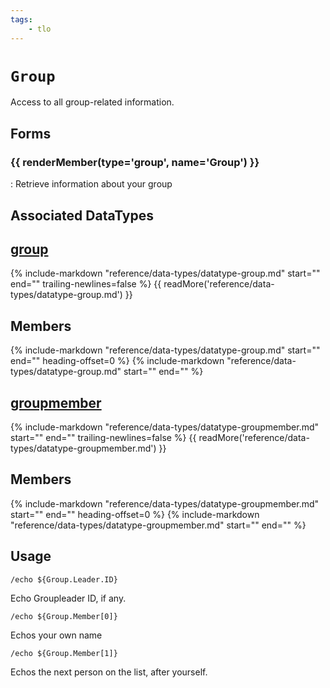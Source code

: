 ```yaml
---
tags:
    - tlo
---
```

# `Group`

<!--tlo-desc-start-->
Access to all group-related information.
<!--tlo-desc-end-->
## Forms
<!--tlo-forms-start-->
### {{ renderMember(type='group', name='Group') }}

:   Retrieve information about your group
<!--tlo-forms-end-->

## Associated DataTypes

## [group](../data-types/datatype-group.md)
{%
  include-markdown "reference/data-types/datatype-group.md"
  start="<!--dt-desc-start-->"
  end="<!--dt-desc-end-->"
  trailing-newlines=false
%} {{ readMore('reference/data-types/datatype-group.md') }}

<h2>Members</h2>
{%
  include-markdown "reference/data-types/datatype-group.md"
  start="<!--dt-members-start-->"
  end="<!--dt-members-end-->"
  heading-offset=0
%}
{%
  include-markdown "reference/data-types/datatype-group.md"
  start="<!--dt-linkrefs-start-->"
  end="<!--dt-linkrefs-end-->"
%}

## [groupmember](../data-types/datatype-groupmember.md)
{%
  include-markdown "reference/data-types/datatype-groupmember.md"
  start="<!--dt-desc-start-->"
  end="<!--dt-desc-end-->"
  trailing-newlines=false
%} {{ readMore('reference/data-types/datatype-groupmember.md') }}

<h2>Members</h2>
{%
  include-markdown "reference/data-types/datatype-groupmember.md"
  start="<!--dt-members-start-->"
  end="<!--dt-members-end-->"
  heading-offset=0
%}
{%
  include-markdown "reference/data-types/datatype-groupmember.md"
  start="<!--dt-linkrefs-start-->"
  end="<!--dt-linkrefs-end-->"
%}

## Usage

```
/echo ${Group.Leader.ID}
```

Echo Groupleader ID, if any.

```
/echo ${Group.Member[0]}
```

Echos your own name

```
/echo ${Group.Member[1]}
```

Echos the next person on the list, after yourself.
<!--tlo-linkrefs-start-->
[bool]: ../data-types/datatype-bool.md
[group]: ../data-types/datatype-group.md
[groupmember]: ../data-types/datatype-groupmember.md
[int]: ../data-types/datatype-int.md
[spawn]: ../data-types/datatype-spawn.md
[string]: ../data-types/datatype-string.md
<!--tlo-linkrefs-end-->
